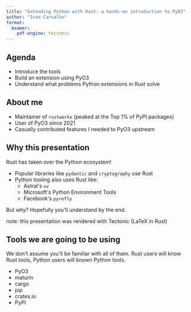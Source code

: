 ```yaml
---
title: "Extending Python with Rust: a hands-on introduction to PyO3"
author: "Ivan Carvalho"
format:
  beamer:
    pdf-engine: tectonic
---
```


## Agenda

- Introduce  the tools
- Build an extension using PyO3
- Understand what problems Python extensions in Rust solve

## About me

- Maintainer of `rustworkx` (peaked at the Top 1% of PyPI packages)
- User of PyO3 since 2021
- Casually contributed features I needed to PyO3 upstream

## Why this presentation

Rust has taken over the Python ecosystem!

- Popular libraries like `pydantic` and `cryptography` use Rust
- Python tooling also uses Rust like:
    - Astral's `uv`
    - Microsoft's Python Environment Tools
    - Facebook's `pyrefly`

But why? Hopefully you'll understand by the end.

note: this presentation was rendered with Tectonic (LaTeX in Rust)

## Tools we are going to be using

We don't assume you'll be familiar with all of them. Rust users will know Rust tools,
Python users will known Python tools. 

- PyO3
- maturin
- cargo
- pip
- crates.io
- PyPI